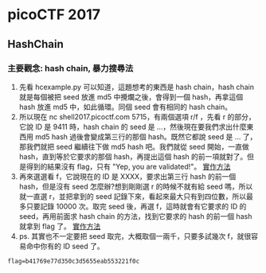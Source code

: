 # picoCTF 2017
## HashChain
### 主要觀念: hash chain, 暴力搜尋法
1. 先看 hcexample.py 可以知道，這題想考的東西是 hash chain，hash chain 就是每個被把 seed 放進 md5 中攪爛之後，會得到一個 hash，再拿這個 hash 放進 md5 中，如此循環。同個 seed 會有相同的 hash chain。
2. 所以現在 nc shell2017.picoctf.com 5715，有兩個選項 r/f ，先看 r 的部分，它說 ID 是 9411 時，hash chain 的 seed 是 ...，然後現在要我們求出什麼東西用 md5 hash 過後會變成第三行的那個 hash。既然它都說 seed 是 ... 了，那我們就把 seed 繼續往下做 md5 hash 吧。我們就從 seed 開始，一直做 hash，直到等於它要求的那個 hash，再提出這個 hash 的前一項就對了。但是得到的結果沒有 flag，只有 "Yep, you are validated!"。
[實作方法](https://github.com/HardworkingSnowman/CTF/blob/master/CRYPTO/picoCTF2017/HashChain/sol.py)
3. 再來選選看 f，它說現在的 ID 是 XXXX，要求出第三行 hash 的前一個 hash，但是沒有 seed 怎麼辦?想到剛剛選 r 的時候不就有給 seed 嗎，所以就一直選 r，並把拿到的 seed 記錄下來，看起來最大只有到四位數，所以最多只要記錄 10000 次。取完 seed 後，再選 f，這時就會有它要求的 ID 的 seed，再用前面求 hash chain 的方法，找到它要求的 hash 的前一個 hash 就拿到 flag 了。
[實作方法](https://github.com/HardworkingSnowman/CTF/blob/master/CRYPTO/picoCTF2017/HashChain/sol2.py)
4. ps. 其實也不一定要把 seed 取完，大概取個一兩千，只要多試幾次 f，就很容易命中你有的 ID seed 了。

```
flag=b41769e77d350c3d5655eab553221f0c
```